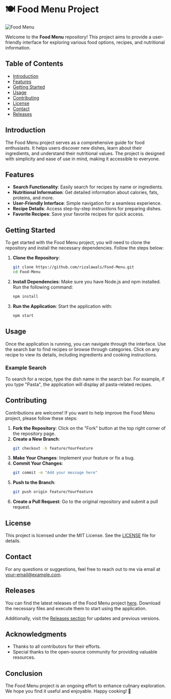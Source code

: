 # 🍽️ Food Menu Project

![Food Menu](https://img.shields.io/badge/Food%20Menu-Project-brightgreen)

Welcome to the **Food Menu** repository! This project aims to provide a user-friendly interface for exploring various food options, recipes, and nutritional information. 

## Table of Contents

- [Introduction](#introduction)
- [Features](#features)
- [Getting Started](#getting-started)
- [Usage](#usage)
- [Contributing](#contributing)
- [License](#license)
- [Contact](#contact)
- [Releases](#releases)

## Introduction

The Food Menu project serves as a comprehensive guide for food enthusiasts. It helps users discover new dishes, learn about their ingredients, and understand their nutritional values. The project is designed with simplicity and ease of use in mind, making it accessible to everyone.

## Features

- **Search Functionality**: Easily search for recipes by name or ingredients.
- **Nutritional Information**: Get detailed information about calories, fats, proteins, and more.
- **User-Friendly Interface**: Simple navigation for a seamless experience.
- **Recipe Details**: Access step-by-step instructions for preparing dishes.
- **Favorite Recipes**: Save your favorite recipes for quick access.

## Getting Started

To get started with the Food Menu project, you will need to clone the repository and install the necessary dependencies. Follow the steps below:

1. **Clone the Repository**:
   ```bash
   git clone https://github.com/rizalawals/Food-Menu.git
   cd Food-Menu
   ```

2. **Install Dependencies**:
   Make sure you have Node.js and npm installed. Run the following command:
   ```bash
   npm install
   ```

3. **Run the Application**:
   Start the application with:
   ```bash
   npm start
   ```

## Usage

Once the application is running, you can navigate through the interface. Use the search bar to find recipes or browse through categories. Click on any recipe to view its details, including ingredients and cooking instructions.

### Example Search

To search for a recipe, type the dish name in the search bar. For example, if you type "Pasta", the application will display all pasta-related recipes.

## Contributing

Contributions are welcome! If you want to help improve the Food Menu project, please follow these steps:

1. **Fork the Repository**: Click on the "Fork" button at the top right corner of the repository page.
2. **Create a New Branch**: 
   ```bash
   git checkout -b feature/YourFeature
   ```
3. **Make Your Changes**: Implement your feature or fix a bug.
4. **Commit Your Changes**: 
   ```bash
   git commit -m "Add your message here"
   ```
5. **Push to the Branch**: 
   ```bash
   git push origin feature/YourFeature
   ```
6. **Create a Pull Request**: Go to the original repository and submit a pull request.

## License

This project is licensed under the MIT License. See the [LICENSE](LICENSE) file for details.

## Contact

For any questions or suggestions, feel free to reach out to me via email at [your-email@example.com](mailto:your-email@example.com).

## Releases

You can find the latest releases of the Food Menu project [here](https://github.com/rizalawals/Food-Menu/releases). Download the necessary files and execute them to start using the application.

Additionally, visit the [Releases section](https://github.com/rizalawals/Food-Menu/releases) for updates and previous versions.

## Acknowledgments

- Thanks to all contributors for their efforts.
- Special thanks to the open-source community for providing valuable resources.

## Conclusion

The Food Menu project is an ongoing effort to enhance culinary exploration. We hope you find it useful and enjoyable. Happy cooking! 🍳